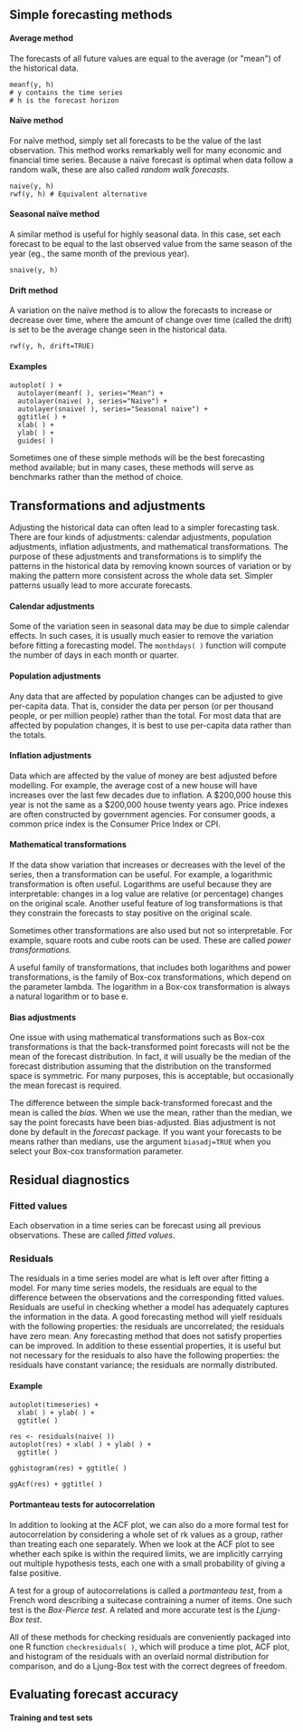 ## Simple forecasting methods

#### Average method
The forecasts of all future values are equal to the average (or "mean") of the historical data.
```
meanf(y, h)
# y contains the time series
# h is the forecast horizon
```
#### Naïve method
For naïve method, simply set all forecasts to be the value of the last observation. This method works remarkably well for many
economic and financial time series. Because a naïve forecast is optimal when data follow a random walk, these are also called
*random walk forecasts.*
```
naive(y, h)
rwf(y, h) # Equivalent alternative
```
#### Seasonal naïve method
A similar method is useful for highly seasonal data. In this case, set each forecast to be equal to the last observed value
from the same season of the year (eg., the same month of the previous year).
```
snaive(y, h)
```
#### Drift method
A variation on the naïve method is to allow the forecasts to increase or decrease over time, where the amount of change over
time (called the drift) is set to be the average change seen in the historical data.
```
rwf(y, h, drift=TRUE)
```
#### Examples
```
autoplot( ) +
  autolayer(meanf( ), series="Mean") +
  autolayer(naive( ), series="Naive") +
  autolayer(snaive( ), series="Seasonal naive") +
  ggtitle( ) +
  xlab( ) +
  ylab( ) +
  guides( )
```
Sometimes one of these simple methods will be the best forecasting method available; but in many cases, these methods
will serve as benchmarks rather than the method of choice.

## Transformations and adjustments
Adjusting the historical data can often lead to a simpler forecasting task. There are four kinds of adjustments: calendar 
adjustments, population adjustments, inflation adjustments, and mathematical transformations. The purpose of these 
adjustments and transformations is to simplify the patterns in the historical data by removing known sources of variation
or by making the pattern more consistent across the whole data set. Simpler patterns usually lead to more accurate 
forecasts.
#### Calendar adjustments
Some of the variation seen in seasonal data may be due to simple calendar effects. In such cases, it is usually much easier 
to remove the variation before fitting a forecasting model. The ```monthdays( )``` function will compute the number of 
days in each month or quarter.
#### Population adjustments
Any data that are affected by population changes can be adjusted to give per-capita data. That is, consider the data per
person (or per thousand people, or per million people) rather than the total. For most data that are affected by 
population changes, it is best to use per-capita data rather than the totals.
#### Inflation adjustments
Data which are affected by the value of money are best adjusted before modelling. For example, the average cost of a new
house will have increases over the last few decades due to inflation. A $200,000 house this year is not the same as a
$200,000 house twenty years ago. Price indexes are often constructed by government agencies. For consumer goods, a common
price index is the Consumer Price Index or CPI.
#### Mathematical transformations
If the data show variation that increases or decreases with the level of the series, then a transformation can be useful.
For example, a logarithmic transformation is often useful. Logarithms are useful because they are interpretable: changes
in a log value are relative (or percentage) changes on the original scale. Another useful feature of log transformations
is that they constrain the forecasts to stay positive on the original scale.

Sometimes other transformations are also used but not so interpretable. For example, square roots and cube roots can be
used. These are called *power transformations.*

A useful family of transformations, that includes both logarithms and power transformations, is the family of Box-cox
transformations, which depend on the parameter lambda. The logarithm in a Box-cox transformation is always a natural
logarithm or to base e.
#### Bias adjustments
One issue with using mathematical transformations such as Box-cox transformations is that the back-transformed point
forecasts will not be the mean of the forecast distribution. In fact, it will usually be the median of the forecast
distribution assuming that the distribution on the transformed space is symmetric. For many purposes, this is acceptable,
but occasionally the mean forecast is required.

The difference between the simple back-transformed forecast and the mean is called the *bias.* When we use the mean, rather
than the median, we say the point forecasts have been bias-adjusted. Bias adjustment is not done by default in the *forecast*
package. If you want your forecasts to be means rather than medians, use the argument ```biasadj=TRUE``` when you select
your Box-cox transformation parameter.

## Residual diagnostics

### Fitted values
Each observation in a time series can be forecast using all previous observations. These are called *fitted values*.
### Residuals
The residuals in a time series model are what is left over after fitting a model. For many time series models, the residuals
are equal to the difference between the observations and the corresponding fitted values. Residuals are useful in checking
whether a model has adequately captures the information in the data. A good forecasting method will yielf residuals with the
following properties: the residuals are uncorrelated; the residuals have zero mean. Any forecasting method that does not satisfy
properties can be improved. In addition to these essential properties, it is useful but not necessary for the residuals to also
have the following properties: the residuals have constant variance; the residuals are normally distributed.
#### Example
```
autoplot(timeseries) +
  xlab( ) + ylab( ) +
  ggtitle( )
  
res <- residuals(naive( ))
autoplot(res) + xlab( ) + ylab( ) +
  ggtitle( )

gghistogram(res) + ggtitle( )

ggAcf(res) + ggtitle( )
```
#### Portmanteau tests for autocorrelation
In addition to looking at the ACF plot, we can also do a more formal test for autocorrelation by considering a whole set of rk
values as a group, rather than treating each one separately. When we look at the ACF plot to see whether each spike is within
the required limits, we are implicitly carrying out multiple hypothesis tests, each one with a small probability of giving a false
positive.

A test for a group of autocorrelations is called a *portmanteau test*, from a French word describing a suitecase contraining a
numer of items. One such test is the *Box-Pierce test*. A related and more accurate test is the *Ljung-Box test*.

All of these methods for checking residuals are conveniently packaged into one R function ```checkresiduals( )```, which will
produce a time plot, ACF plot, and histogram of the residuals with an overlaid normal distribution for comparison, and do a
Ljung-Box test with the correct degrees of freedom.

## Evaluating forecast accuracy

#### Training and test sets

